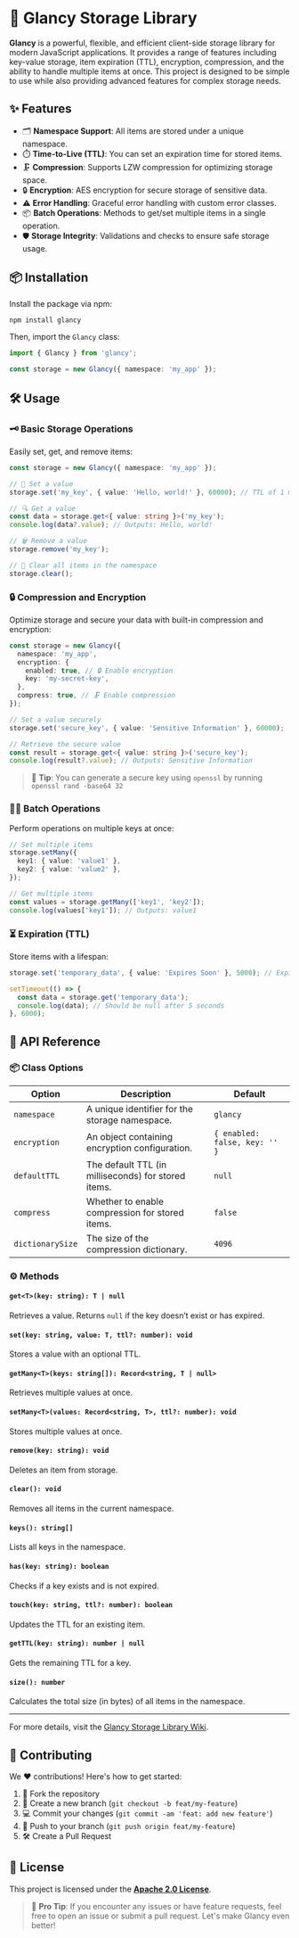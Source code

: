 # 🚀 Glancy Storage Library

**Glancy** is a powerful, flexible, and efficient client-side storage library for modern JavaScript applications. It provides a range of features including key-value storage, item expiration (TTL), encryption, compression, and the ability to handle multiple items at once. This project is designed to be simple to use while also providing advanced features for complex storage needs.

## ✨ Features

- 🗂️ **Namespace Support**: All items are stored under a unique namespace.
- ⏱️ **Time-to-Live (TTL)**: You can set an expiration time for stored items.
- 🗜️ **Compression**: Supports LZW compression for optimizing storage space.
- 🔒 **Encryption**: AES encryption for secure storage of sensitive data.
- ⚠️ **Error Handling**: Graceful error handling with custom error classes.
- 📦 **Batch Operations**: Methods to get/set multiple items in a single operation.
- 🛡️ **Storage Integrity**: Validations and checks to ensure safe storage usage.

## 📦 Installation

Install the package via npm:

```bash
npm install glancy
```

Then, import the `Glancy` class:

```typescript
import { Glancy } from 'glancy';

const storage = new Glancy({ namespace: 'my_app' });
```

## 🛠️ Usage

### 🗝️ Basic Storage Operations

Easily set, get, and remove items:

```typescript
const storage = new Glancy({ namespace: 'my_app' });

// 🔑 Set a value
storage.set('my_key', { value: 'Hello, world!' }, 60000); // TTL of 1 minute

// 🔍 Get a value
const data = storage.get<{ value: string }>('my_key');
console.log(data?.value); // Outputs: Hello, world!

// 🗑️ Remove a value
storage.remove('my_key');

// 🧹 Clear all items in the namespace
storage.clear();
```

### 🔒 Compression and Encryption

Optimize storage and secure your data with built-in compression and encryption:

```typescript
const storage = new Glancy({
  namespace: 'my_app',
  encryption: {
    enabled: true, // 🔒 Enable encryption
    key: 'my-secret-key',
  },
  compress: true, // 🗜️ Enable compression
});

// Set a value securely
storage.set('secure_key', { value: 'Sensitive Information' }, 60000);

// Retrieve the secure value
const result = storage.get<{ value: string }>('secure_key');
console.log(result?.value); // Outputs: Sensitive Information
```

> 🔧 **Tip**: You can generate a secure key using `openssl` by running `openssl rand -base64 32`

### 🤹‍♂️ Batch Operations

Perform operations on multiple keys at once:

```typescript
// Set multiple items
storage.setMany({
  key1: { value: 'value1' },
  key2: { value: 'value2' },
});

// Get multiple items
const values = storage.getMany(['key1', 'key2']);
console.log(values['key1']); // Outputs: value1
```

### ⏳ Expiration (TTL)

Store items with a lifespan:

```typescript
storage.set('temporary_data', { value: 'Expires Soon' }, 5000); // Expires in 5 seconds

setTimeout(() => {
  const data = storage.get('temporary_data');
  console.log(data); // Should be null after 5 seconds
}, 6000);
```

## 📖 API Reference

### 📦 Class Options

| Option           | Description                                         | Default                       |
| ---------------- | --------------------------------------------------- | ----------------------------- |
| `namespace`      | A unique identifier for the storage namespace.      | `glancy`                      |
| `encryption`     | An object containing encryption configuration.      | `{ enabled: false, key: '' }` |
| `defaultTTL`     | The default TTL (in milliseconds) for stored items. | `null`                        |
| `compress`       | Whether to enable compression for stored items.     | `false`                       |
| `dictionarySize` | The size of the compression dictionary.             | `4096`                        |

### ⚙️ Methods

#### `get<T>(key: string): T | null`

Retrieves a value. Returns `null` if the key doesn’t exist or has expired.

#### `set(key: string, value: T, ttl?: number): void`

Stores a value with an optional TTL.

#### `getMany<T>(keys: string[]): Record<string, T | null>`

Retrieves multiple values at once.

#### `setMany<T>(values: Record<string, T>, ttl?: number): void`

Stores multiple values at once.

#### `remove(key: string): void`

Deletes an item from storage.

#### `clear(): void`

Removes all items in the current namespace.

#### `keys(): string[]`

Lists all keys in the namespace.

#### `has(key: string): boolean`

Checks if a key exists and is not expired.

#### `touch(key: string, ttl?: number): boolean`

Updates the TTL for an existing item.

#### `getTTL(key: string): number | null`

Gets the remaining TTL for a key.

#### `size(): number`

Calculates the total size (in bytes) of all items in the namespace.

---

For more details, visit the [Glancy Storage Library Wiki](https://github.com/pyyupsk/glancy/wiki/Glancy-Storage-Library-Wiki).

## 🤝 Contributing

We ❤️ contributions! Here's how to get started:

1. 🍴 Fork the repository
2. 🌱 Create a new branch (`git checkout -b feat/my-feature`)
3. 💻 Commit your changes (`git commit -am 'feat: add new feature'`)
4. 🚀 Push to your branch (`git push origin feat/my-feature`)
5. 🛠️ Create a Pull Request

## 📜 License

This project is licensed under the **[Apache 2.0 License](LICENSE)**.

> 🔧 **Pro Tip**: If you encounter any issues or have feature requests, feel free to open an issue or submit a pull request. Let's make Glancy even better!
